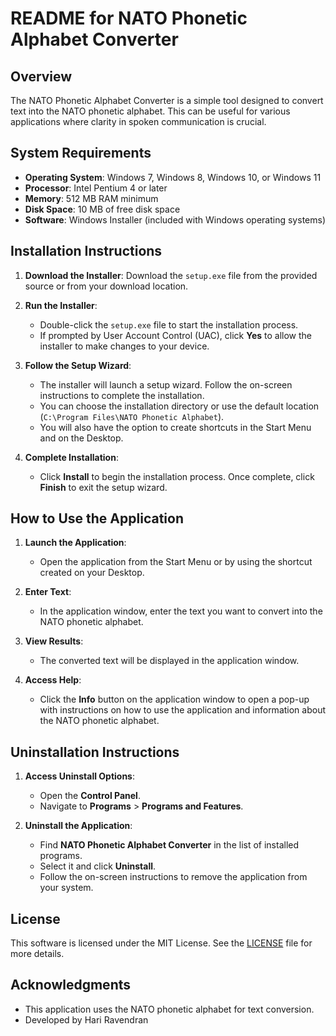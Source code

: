 # README for NATO Phonetic Alphabet Converter

## Overview

The NATO Phonetic Alphabet Converter is a simple tool designed to convert text into the NATO phonetic alphabet. This can be useful for various applications where clarity in spoken communication is crucial.

## System Requirements

- **Operating System**: Windows 7, Windows 8, Windows 10, or Windows 11
- **Processor**: Intel Pentium 4 or later
- **Memory**: 512 MB RAM minimum
- **Disk Space**: 10 MB of free disk space
- **Software**: Windows Installer (included with Windows operating systems)

## Installation Instructions

1. **Download the Installer**:
   Download the `setup.exe` file from the provided source or from your download location.

2. **Run the Installer**:
   - Double-click the `setup.exe` file to start the installation process.
   - If prompted by User Account Control (UAC), click **Yes** to allow the installer to make changes to your device.

3. **Follow the Setup Wizard**:
   - The installer will launch a setup wizard. Follow the on-screen instructions to complete the installation.
   - You can choose the installation directory or use the default location (`C:\Program Files\NATO Phonetic Alphabet`).
   - You will also have the option to create shortcuts in the Start Menu and on the Desktop.

4. **Complete Installation**:
   - Click **Install** to begin the installation process. Once complete, click **Finish** to exit the setup wizard.

## How to Use the Application

1. **Launch the Application**:
   - Open the application from the Start Menu or by using the shortcut created on your Desktop.

2. **Enter Text**:
   - In the application window, enter the text you want to convert into the NATO phonetic alphabet.

3. **View Results**:
   - The converted text will be displayed in the application window. 

4. **Access Help**:
   - Click the **Info** button on the application window to open a pop-up with instructions on how to use the application and information about the NATO phonetic alphabet.

## Uninstallation Instructions

1. **Access Uninstall Options**:
   - Open the **Control Panel**.
   - Navigate to **Programs** > **Programs and Features**.

2. **Uninstall the Application**:
   - Find **NATO Phonetic Alphabet Converter** in the list of installed programs.
   - Select it and click **Uninstall**.
   - Follow the on-screen instructions to remove the application from your system.

## License

This software is licensed under the MIT License. See the [LICENSE](LICENSE) file for more details.

## Acknowledgments

- This application uses the NATO phonetic alphabet for text conversion.
- Developed by Hari Ravendran

